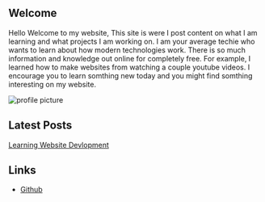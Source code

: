 ## Welcome

Hello Welcome to my website, This site is were I post content on what I am learning and what projects I am working on. I am your average techie who wants to learn about how modern technologies work. There is so much information and knowledge out online for completely free. For example, I learned how to make websites from watching a couple youtube videos. I encourage you to learn somthing new today and you might find somthing interesting on my website.

![profile picture](profilePicture.png)

## Latest Posts

[Learning Website Devlopment](/posts/learningwebdev/) 

## Links

* [Github](https://github.com/YourAverageTechie)

